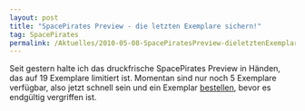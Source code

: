 ```yaml
---
layout: post
title: "SpacePirates Preview - die letzten Exemplare sichern!"
tag: SpacePirates
permalink: /Aktuelles/2010-05-08-SpacePiratesPreview-dieletztenExemplaresichern-spacepirates
---
```


Seit gestern halte ich das druckfrische SpacePirates Preview in Händen, das auf 19 Exemplare limitiert ist. Momentan sind nur noch 5 Exemplare verfügbar, also jetzt schnell sein und ein Exemplar [bestellen](https://spacepirates.jcgames.de/Publikationen/), bevor es endgültig vergriffen ist.
